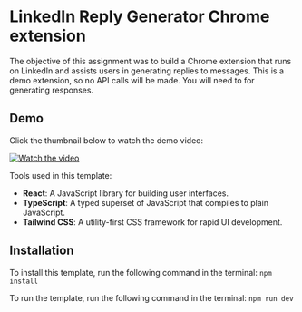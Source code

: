 # LinkedIn Reply Generator Chrome extension

The objective of this assignment was to build a Chrome extension that runs on LinkedIn and assists users in generating replies to messages. This is a demo extension, so no API calls will be made. You will need to for generating responses.

## Demo

Click the thumbnail below to watch the demo video:

[![Watch the video](https://img.youtube.com/vi/uPqSvrnFqKg/maxresdefault.jpg)](https://youtu.be/uPqSvrnFqKg)

Tools used in this template:

- **React**: A JavaScript library for building user interfaces.
- **TypeScript**: A typed superset of JavaScript that compiles to plain JavaScript.
- **Tailwind CSS**: A utility-first CSS framework for rapid UI development.

## Installation

To install this template, run the following command in the terminal:
`npm install`

To run the template, run the following command in the terminal:
`npm run dev`

